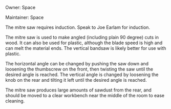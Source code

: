 Owner: Space

Maintainer: Space

The mitre saw requires induction. Speak to Joe Earlam for induction.

The mitre saw is used to make angled (including plain 90 degree) cuts in wood. It can also be used for plastic, although the blade speed is high and can melt the material ends. The vertical bandsaw is likely better for use with plastic.

The horizontal angle can be changed by pushing the saw down and loosening the thumbscrew on the front, then twisting the saw until the desired angle is reached. The vertical angle is changed by loosening the knob on the rear and tilting it left until the desired angle is reached. 

The mitre saw produces large amounts of sawdust from the rear, and should be moved to a clear workbench near the middle of the room to ease cleaning.